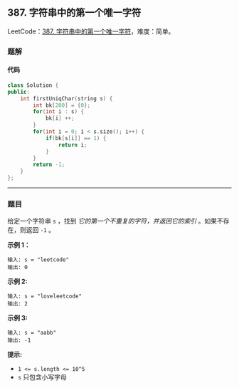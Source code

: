 ## 387. 字符串中的第一个唯一字符

LeetCode：[387. 字符串中的第一个唯一字符](https://leetcode.cn/problems/first-unique-character-in-a-string/)，难度：简单。

### 题解

#### 代码

```c++
class Solution {
public:
    int firstUniqChar(string s) {
        int bk[200] = {0};
        for(int i : s) {
            bk[i] ++;
        }
        for(int i = 0; i < s.size(); i++) {
            if(bk[s[i]] == 1) {
                return i;
            }
        }
        return -1;
    }
};
```



---



### 题目

给定一个字符串 `s` ，找到 *它的第一个不重复的字符，并返回它的索引* 。如果不存在，则返回 `-1` 。

 

**示例 1：**

```
输入: s = "leetcode"
输出: 0
```

**示例 2:**

```
输入: s = "loveleetcode"
输出: 2
```

**示例 3:**

```
输入: s = "aabb"
输出: -1
```

 

**提示:**

- `1 <= s.length <= 10^5`
- `s` 只包含小写字母

